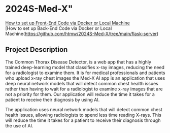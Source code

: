 # 2024S-Med-X"

[How to set up Front-End Code via Docker or Local Machine](https://github.com/htmw/2024S-Med-X/tree/main/Project/my-react-app)
<br/>
[How to set up Back-End Code via Docker or Local Machine(https://github.com/htmw/2024S-Med-X/tree/main/flask-server)

## Project Description

The Common Thorax Disease Detector, is a web app that has a highly trained deep-learning model that classifies x-ray images, reducing the need for a radiologist to examine them. It is for medical professionals and patients who upload x-ray chest images the Med-X AI app is an application that uses deep neural network models that will detect common chest health issues rather than having to wait for a radiologist to examine x-ray images that are not a priority for them. Our application will reduce the time it takes for a patient to receive their diagnosis by using AI.

The application uses neural network models that will detect common chest health issues, allowing radiologists to spend less time reading X-rays. This will reduce the time it takes for a patient to receive their diagnosis through the use of AI.
